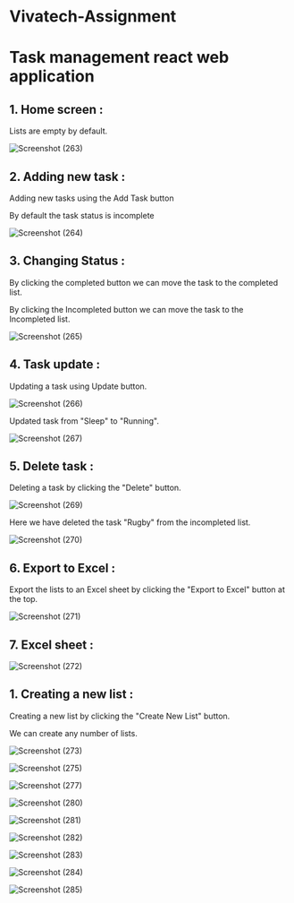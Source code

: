 # Vivatech-Assignment 
<h1>Task management react web application</h1>

<h2>1. Home screen :</h2>
<p>Lists are empty by default.</p>

![Screenshot (263)](https://github.com/RaghavendraRD123/Vivatech-Assignment/assets/107551502/3e99e9f2-c8d0-4856-b12e-2901dfc3ba23)

<h2>2. Adding new task :</h2>
<p>Adding new tasks using the Add Task button</p>
<p>By default the task status is incomplete</p>

![Screenshot (264)](https://github.com/RaghavendraRD123/Vivatech-Assignment/assets/107551502/692ff216-3aa7-473a-89ad-d99fee66f0e8)

<h2>3. Changing Status :</h2>
<p>By clicking the completed button we can move the task to the completed list.</p>
<p>By clicking the Incompleted button we can move the task to the Incompleted list.</p>

![Screenshot (265)](https://github.com/RaghavendraRD123/Vivatech-Assignment/assets/107551502/39e177d2-c005-4087-afce-b88889a8e559)

<h2>4. Task update :</h2>
<p>Updating a task using Update button.</p>

![Screenshot (266)](https://github.com/RaghavendraRD123/Vivatech-Assignment/assets/107551502/d1065c1f-8782-40a1-b85b-4d2c9f6a8387)

<p>Updated task from "Sleep" to "Running".</p>

![Screenshot (267)](https://github.com/RaghavendraRD123/Vivatech-Assignment/assets/107551502/394b7e48-f388-43d4-b5cd-98b950b2a9e7)


<h2>5. Delete task :</h2>
<p>Deleting a task by clicking the "Delete" button.</p>

![Screenshot (269)](https://github.com/RaghavendraRD123/Vivatech-Assignment/assets/107551502/faa238ec-dadb-488f-8888-226876218ffe)

<p>Here we have deleted the task "Rugby" from the incompleted list.</p>

![Screenshot (270)](https://github.com/RaghavendraRD123/Vivatech-Assignment/assets/107551502/bbd8319e-ee49-4ffd-8d2b-3a3c491b5189)

<h2>6. Export to Excel :</h2>
<p>Export the lists to an Excel sheet by clicking the "Export to Excel" button at the top.</p>

![Screenshot (271)](https://github.com/RaghavendraRD123/Vivatech-Assignment/assets/107551502/ff01be2f-2e55-492d-ae5a-8284b32e96c6)

<h2>7. Excel sheet :</h2>

![Screenshot (272)](https://github.com/RaghavendraRD123/Vivatech-Assignment/assets/107551502/f203d5fa-dffc-4bf1-bca4-8d28d9ebd2d6)


<h2>1. Creating a new list : </h2>
<p>Creating a new list by clicking the "Create New List" button.</p>
<p>We can create any number of lists.</p>

![Screenshot (273)](https://github.com/RaghavendraRD123/Vivatech-Assignment/assets/107551502/0d17a3ac-8b3c-445b-a0b7-6f359a2c49b6)

![Screenshot (275)](https://github.com/RaghavendraRD123/Vivatech-Assignment/assets/107551502/f6078b77-ab28-4de0-b128-e6c35da38d19)



![Screenshot (277)](https://github.com/RaghavendraRD123/Vivatech-Assignment/assets/107551502/75b21b84-f4e4-4d57-ab98-bd4d6c8b0ba7)


![Screenshot (280)](https://github.com/RaghavendraRD123/Vivatech-Assignment/assets/107551502/67b0ea88-d78f-4aae-bfff-51c0761b13d9)


![Screenshot (281)](https://github.com/RaghavendraRD123/Vivatech-Assignment/assets/107551502/440e3f38-92ad-4564-b058-13d5fe725483)


![Screenshot (282)](https://github.com/RaghavendraRD123/Vivatech-Assignment/assets/107551502/fc47bd23-3b59-4fc6-8d22-3fa438dcf939)


![Screenshot (283)](https://github.com/RaghavendraRD123/Vivatech-Assignment/assets/107551502/73f5daae-1cce-4046-b3f3-803870058c74)


![Screenshot (284)](https://github.com/RaghavendraRD123/Vivatech-Assignment/assets/107551502/2fda477c-d38b-424e-ba3f-f09b06e20688)

![Screenshot (285)](https://github.com/RaghavendraRD123/Vivatech-Assignment/assets/107551502/ddf073be-1fa5-4e01-9d5d-42049b2d6056)



